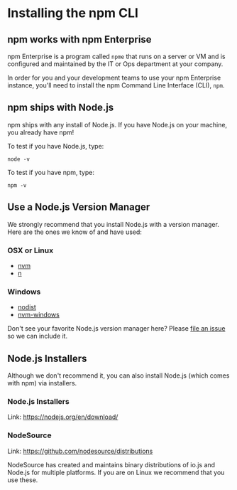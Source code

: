 # Installing the npm CLI

## npm works with npm Enterprise

npm Enterprise is a program called `npme` that runs on a server or VM
and is configured and maintained by the IT or Ops department at your
company.

In order for you and your development teams to use your npm Enterprise
instance, you'll need to install the npm Command Line Interface (CLI),
`npm`.

## npm ships with Node.js

npm ships with any install of Node.js. If you have Node.js on your
machine, you already have npm!

To test if you have Node.js, type:
```
node -v
```

To test if you have npm, type:
```
npm -v
```

## Use a Node.js Version Manager

We strongly recommend that you install Node.js with a version manager.
Here are the ones we know of and have used:

### OSX or Linux

- [nvm]
- [n]

### Windows

- [nodist]
- [nvm-windows]

Don't see your favorite Node.js version manager here? Please [file an issue]
so we can include it.

## Node.js Installers

Although we don't recommend it, you can also install Node.js (which comes with
npm) via installers.

### Node.js Installers

Link: https://nodejs.org/en/download/

### NodeSource

Link: https://github.com/nodesource/distributions

NodeSource has created and maintains binary distributions of io.js and Node.js for
multiple platforms. If you are on Linux we recommend that you use these.

[nvm]: https://github.com/creationix/nvm
[n]: https://github.com/tj/n
[nodist]: https://github.com/marcelklehr/nodist
[nvm-windows]: https://github.com/coreybutler/nvm-windows
[file an issue]: https://github.com/npm/npme-docs/issues
